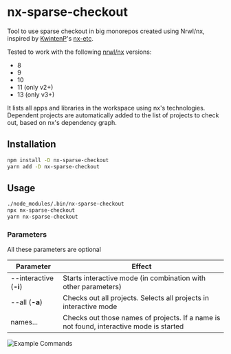 # nx-sparse-checkout

Tool to use sparse checkout in big monorepos created using Nrwl/nx, inspired by
[KwintenP](https://github.com/KwintenP)'s [nx-etc](https://github.com/KwintenP/nx-etc).

Tested to work with the following [nrwl/nx](https://github.com/nrwl/nx) versions:

- 8
- 9
- 10
- 11 (only v2+)
- 13 (only v3+)

It lists all apps and libraries in the workspace using nx's technologies. Dependent projects are automatically added to the list of projects to check out, based on nx's dependency graph.

## Installation

```sh
npm install -D nx-sparse-checkout
yarn add -D nx-sparse-checkout
```

## Usage

```sh
./node_modules/.bin/nx-sparse-checkout
npx nx-sparse-checkout
yarn nx-sparse-checkout
```

### Parameters

All these parameters are optional

|Parameter|Effect|
|-|-|
|--interactive (**-i**)|Starts interactive mode (in combination with other parameters)|
|--all (**-a**)|Checks out all projects. Selects all projects in interactive mode|
|names...|Checks out those names of projects. If a name is not found, interactive mode is started|

![Example Commands](./readme-assets/example.gif)
